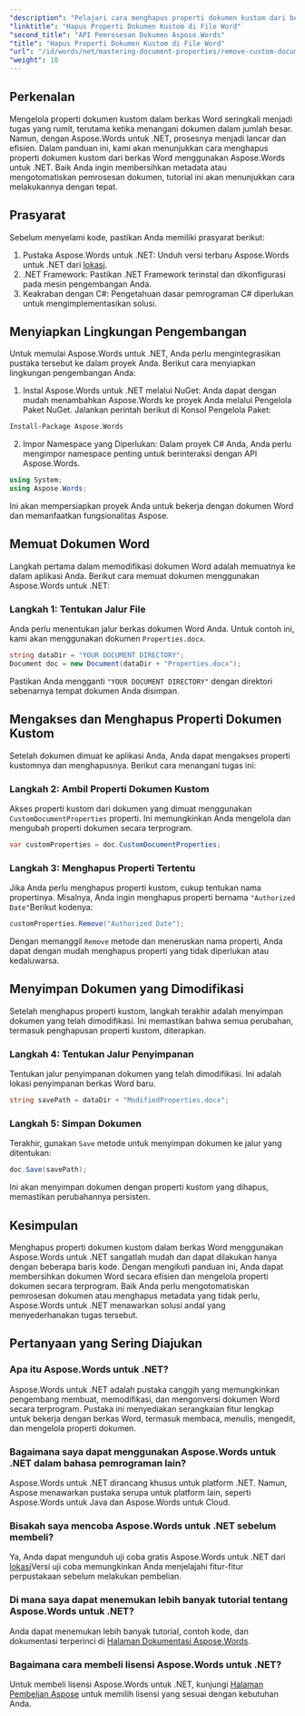 ```yaml
---
"description": "Pelajari cara menghapus properti dokumen kustom dari berkas Word menggunakan Aspose.Words untuk .NET. Panduan terperinci ini memberikan petunjuk langkah demi langkah untuk membersihkan metadata dokumen secara efisien, menghemat waktu dalam manajemen dan otomatisasi dokumen."
"linktitle": "Hapus Properti Dokumen Kustom di File Word"
"second_title": "API Pemrosesan Dokumen Aspose.Words"
"title": "Hapus Properti Dokumen Kustom di File Word"
"url": "/id/words/net/mastering-document-properties/remove-custom-document-properties-in-word-files/"
"weight": 10
---
```


## Perkenalan

Mengelola properti dokumen kustom dalam berkas Word seringkali menjadi tugas yang rumit, terutama ketika menangani dokumen dalam jumlah besar. Namun, dengan Aspose.Words untuk .NET, prosesnya menjadi lancar dan efisien. Dalam panduan ini, kami akan menunjukkan cara menghapus properti dokumen kustom dari berkas Word menggunakan Aspose.Words untuk .NET. Baik Anda ingin membersihkan metadata atau mengotomatiskan pemrosesan dokumen, tutorial ini akan menunjukkan cara melakukannya dengan tepat.

## Prasyarat

Sebelum menyelami kode, pastikan Anda memiliki prasyarat berikut:

1. Pustaka Aspose.Words untuk .NET: Unduh versi terbaru Aspose.Words untuk .NET dari [lokasi](https://releases.aspose.com/words/net/).
2. .NET Framework: Pastikan .NET Framework terinstal dan dikonfigurasi pada mesin pengembangan Anda.
3. Keakraban dengan C#: Pengetahuan dasar pemrograman C# diperlukan untuk mengimplementasikan solusi.

## Menyiapkan Lingkungan Pengembangan

Untuk memulai Aspose.Words untuk .NET, Anda perlu mengintegrasikan pustaka tersebut ke dalam proyek Anda. Berikut cara menyiapkan lingkungan pengembangan Anda:

1. Instal Aspose.Words untuk .NET melalui NuGet:
   Anda dapat dengan mudah menambahkan Aspose.Words ke proyek Anda melalui Pengelola Paket NuGet. Jalankan perintah berikut di Konsol Pengelola Paket:

```bash
Install-Package Aspose.Words
```

2. Impor Namespace yang Diperlukan:
   Dalam proyek C# Anda, Anda perlu mengimpor namespace penting untuk berinteraksi dengan API Aspose.Words.
   
```csharp
using System;
using Aspose.Words;
```

Ini akan mempersiapkan proyek Anda untuk bekerja dengan dokumen Word dan memanfaatkan fungsionalitas Aspose.

## Memuat Dokumen Word

Langkah pertama dalam memodifikasi dokumen Word adalah memuatnya ke dalam aplikasi Anda. Berikut cara memuat dokumen menggunakan Aspose.Words untuk .NET:

### Langkah 1: Tentukan Jalur File

Anda perlu menentukan jalur berkas dokumen Word Anda. Untuk contoh ini, kami akan menggunakan dokumen `Properties.docx`.

```csharp
string dataDir = "YOUR DOCUMENT DIRECTORY";
Document doc = new Document(dataDir + "Properties.docx");
```

Pastikan Anda mengganti `"YOUR DOCUMENT DIRECTORY"` dengan direktori sebenarnya tempat dokumen Anda disimpan.

## Mengakses dan Menghapus Properti Dokumen Kustom

Setelah dokumen dimuat ke aplikasi Anda, Anda dapat mengakses properti kustomnya dan menghapusnya. Berikut cara menangani tugas ini:

### Langkah 2: Ambil Properti Dokumen Kustom

Akses properti kustom dari dokumen yang dimuat menggunakan `CustomDocumentProperties` properti. Ini memungkinkan Anda mengelola dan mengubah properti dokumen secara terprogram.

```csharp
var customProperties = doc.CustomDocumentProperties;
```

### Langkah 3: Menghapus Properti Tertentu

Jika Anda perlu menghapus properti kustom, cukup tentukan nama propertinya. Misalnya, Anda ingin menghapus properti bernama `"Authorized Date"`Berikut kodenya:

```csharp
customProperties.Remove("Authorized Date");
```

Dengan memanggil `Remove` metode dan meneruskan nama properti, Anda dapat dengan mudah menghapus properti yang tidak diperlukan atau kedaluwarsa.

## Menyimpan Dokumen yang Dimodifikasi

Setelah menghapus properti kustom, langkah terakhir adalah menyimpan dokumen yang telah dimodifikasi. Ini memastikan bahwa semua perubahan, termasuk penghapusan properti kustom, diterapkan.

### Langkah 4: Tentukan Jalur Penyimpanan

Tentukan jalur penyimpanan dokumen yang telah dimodifikasi. Ini adalah lokasi penyimpanan berkas Word baru.

```csharp
string savePath = dataDir + "ModifiedProperties.docx";
```

### Langkah 5: Simpan Dokumen

Terakhir, gunakan `Save` metode untuk menyimpan dokumen ke jalur yang ditentukan:

```csharp
doc.Save(savePath);
```

Ini akan menyimpan dokumen dengan properti kustom yang dihapus, memastikan perubahannya persisten.

## Kesimpulan

Menghapus properti dokumen kustom dalam berkas Word menggunakan Aspose.Words untuk .NET sangatlah mudah dan dapat dilakukan hanya dengan beberapa baris kode. Dengan mengikuti panduan ini, Anda dapat membersihkan dokumen Word secara efisien dan mengelola properti dokumen secara terprogram. Baik Anda perlu mengotomatiskan pemrosesan dokumen atau menghapus metadata yang tidak perlu, Aspose.Words untuk .NET menawarkan solusi andal yang menyederhanakan tugas tersebut.

## Pertanyaan yang Sering Diajukan

### Apa itu Aspose.Words untuk .NET?

Aspose.Words untuk .NET adalah pustaka canggih yang memungkinkan pengembang membuat, memodifikasi, dan mengonversi dokumen Word secara terprogram. Pustaka ini menyediakan serangkaian fitur lengkap untuk bekerja dengan berkas Word, termasuk membaca, menulis, mengedit, dan mengelola properti dokumen.

### Bagaimana saya dapat menggunakan Aspose.Words untuk .NET dalam bahasa pemrograman lain?

Aspose.Words untuk .NET dirancang khusus untuk platform .NET. Namun, Aspose menawarkan pustaka serupa untuk platform lain, seperti Aspose.Words untuk Java dan Aspose.Words untuk Cloud.

### Bisakah saya mencoba Aspose.Words untuk .NET sebelum membeli?

Ya, Anda dapat mengunduh uji coba gratis Aspose.Words untuk .NET dari [lokasi](https://releases.aspose.com/)Versi uji coba memungkinkan Anda menjelajahi fitur-fitur perpustakaan sebelum melakukan pembelian.

### Di mana saya dapat menemukan lebih banyak tutorial tentang Aspose.Words untuk .NET?

Anda dapat menemukan lebih banyak tutorial, contoh kode, dan dokumentasi terperinci di [Halaman Dokumentasi Aspose.Words](https://reference.aspose.com/words/net/).

### Bagaimana cara membeli lisensi Aspose.Words untuk .NET?

Untuk membeli lisensi Aspose.Words untuk .NET, kunjungi [Halaman Pembelian Aspose](https://purchase.aspose.com/buy) untuk memilih lisensi yang sesuai dengan kebutuhan Anda.